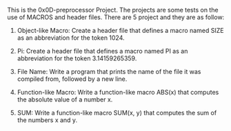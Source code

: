 This is the 0x0D-preprocessor Project. The projects are some tests on the use of MACROS and header files. There are 5 project and they are as follow:
1. Object-like Macro: Create a header file that defines a macro named SIZE as an abbreviation for the token 1024.

2. Pi: Create a header file that defines a macro named PI as an abbreviation for the token 3.14159265359.

3. File Name: Write a program that prints the name of the file it was compiled from, followed by a new line.

4. Function-like Macro: Write a function-like macro ABS(x) that computes the absolute value of a number x.

5. SUM: Write a function-like macro SUM(x, y) that computes the sum of the numbers x and y.
